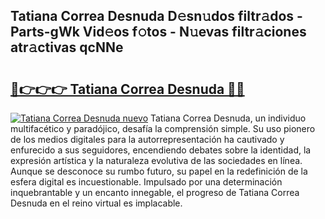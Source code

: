## Tatiana Correa Desnuda D𝚎sn𝚞dos filtr𝚊dos - Parts-gWk Vid𝚎os f𝚘tos - N𝚞evas filtr𝚊ciones atr𝚊ctivas qcNNe

# <h2><a href="http://mbbwonx.tromn.icu/?c=Tatiana+Correa+Desnuda">🔗👉👉👉 Tatiana Correa Desnuda 🔗🔗</a></h2>

[![Tatiana Correa Desnuda nuevo](https://i.imgur.com/pEAQMta.gif)](http://mbbwonx.tromn.icu/?c=Tatiana+Correa+Desnuda)
Tatiana Correa Desnuda, un individuo multifacético y paradójico, desafía la comprensión simple. Su uso pionero de los medios digitales para la autorrepresentación ha cautivado y enfurecido a sus seguidores, encendiendo debates sobre la identidad, la expresión artística y la naturaleza evolutiva de las sociedades en línea. Aunque se desconoce su rumbo futuro, su papel en la redefinición de la esfera digital es incuestionable. Impulsado por una determinación inquebrantable y un encanto innegable, el progreso de Tatiana Correa Desnuda en el reino virtual es implacable.
